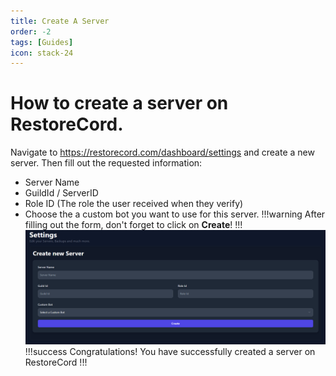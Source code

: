 ```yaml
---
title: Create A Server
order: -2
tags: [Guides]
icon: stack-24
---
```


# How to create a server on RestoreCord.

Navigate to https://restorecord.com/dashboard/settings and create a new server.
Then fill out the requested information:
- Server Name
- GuildId / ServerID
- Role ID (The role the user received when they verify)
- Choose the a custom bot you want to use for this server.
!!!warning
After filling out the form, don't forget to click on **Create**!
!!!
![](../static/CreateAServer/image-001.png)
!!!success Congratulations!
You have successfully created a server on RestoreCord
!!!